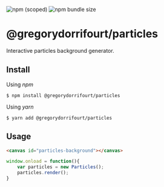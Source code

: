 ![npm (scoped)](https://img.shields.io/npm/v/@gregorydorrifourt/particles) ![npm bundle size](https://img.shields.io/bundlephobia/min/@gregorydorrifourt/particles?label=size)

# @gregorydorrifourt/particles
Interactive particles background generator.

## Install

Using *npm*
```
$ npm install @gregorydorrifourt/particles
```

Using *yarn*
```
$ yarn add @gregorydorrifourt/particles
```

## Usage

```html
<canvas id="particles-background"></canvas>
```

```js
window.onload = function(){
    var particles = new Particles();
    particles.render();
}
```

